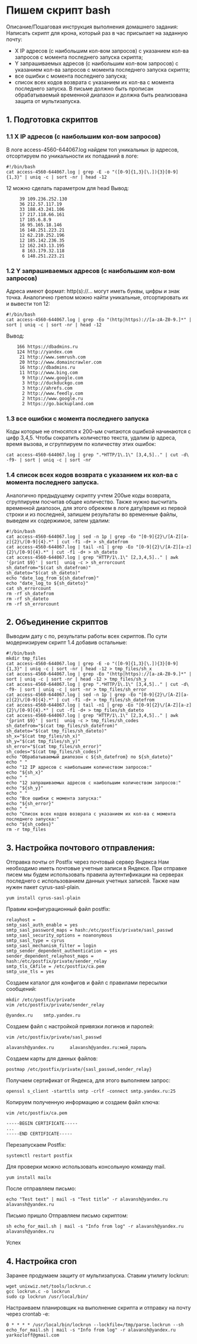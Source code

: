# Пишем скрипт bash
Описание/Пошаговая инструкция выполнения домашнего задания:
Написать скрипт для крона, который раз в час присылает на заданную почту:

- X IP адресов (с наибольшим кол-вом запросов) с указанием кол-ва запросов c момента последнего запуска скрипта;
- Y запрашиваемых адресов (с наибольшим кол-вом запросов) с указанием кол-ва запросов c момента последнего запуска скрипта;
- все ошибки c момента последнего запуска;
- список всех кодов возврата с указанием их кол-ва с момента последнего запуска. В письме должно быть прописан обрабатываемый временной диапазон и должна быть реализована защита от мультизапуска.

## 1. Подготовка скриптов
### 1.1 X IP адресов (с наибольшим кол-вом запросов)
В логе access-4560-644067.log найдем топ уникальных ip адресов, отсортируем по уникальности их попаданий в логе:
```
#!/bin/bash
cat access-4560-644067.log | grep -E -o "([0-9]{1,3}[\.]){3}[0-9]{1,3}" | uniq -c | sort -nr | head -12
```
12 можно сделать параметром для head
Вывод:
```
     39 109.236.252.130
     36 212.57.117.19
     33 188.43.241.106
     17 217.118.66.161
     17 185.6.8.9
     16 95.165.18.146
     16 148.251.223.21
     12 62.210.252.196
     12 185.142.236.35
     12 162.243.13.195
      8 163.179.32.118
      6 148.251.223.21
```
### 1.2 Y запрашиваемых адресов (с наибольшим кол-вом запросов)
Адреса имеют формат: http(s)://... могут иметь буквы, цифры и знак точка. Аналогично грепом можно найти уникальные, отсортировать их и вывести топ 12:
```
#!/bin/bash
cat access-4560-644067.log | grep -Eo "(http|https)://[a-zA-Z0-9.]*" | sort | uniq -c | sort -nr | head -12
```
Вывод:
```
    166 https://dbadmins.ru
    124 http://yandex.com
     21 http://www.semrush.com
     20 http://www.domaincrawler.com
     16 http://dbadmins.ru
     11 http://www.bing.com
      9 http://www.google.com
      3 http://duckduckgo.com
      3 http://ahrefs.com
      2 http://www.feedly.com
      2 https://www.google.ru
      2 https://go.backupland.com
```
### 1.3 все ошибки c момента последнего запуска
Коды которые не относятся к 200-ым считаются ошибкой начинаются с цифр 3,4,5. Чтобы сократить количество текста, удалим ip адреса, время вызова, и сгруппируем по количеству этих ошибок:
```
cat access-4560-644067.log | grep ".*HTTP/1\.1\" [3,4,5].." | cut -d\  -f9- | sort | uniq -c | sort -nr
```
### 1.4 список всех кодов возврата с указанием их кол-ва с момента последнего запуска.
Аналогично предыдущему скрипту учтем 200ые коды возврата, сгруппируем посчитав общее количество. Также нужно высчитать временной диапозон, для этого обрежем в логе дату/время из первой строки и из последней, запишем результаты во временные файлы, выведем их содержимое, затем удалим:
```
#!/bin/bash
cat access-4560-644067.log | sed -n 1p | grep -Eo "[0-9]{2}\/[A-Z][a-z]{2}\/[0-9]{4}.*" | cut -f1 -d+ > sh_datefrom
cat access-4560-644067.log | tail -n1 | grep -Eo "[0-9]{2}\/[A-Z][a-z]{2}\/[0-9]{4}.*" | cut -f1 -d+ > sh_dateto
cat access-4560-644067.log | grep "HTTP/1\.1\" [2,3,4,5].." | awk '{print $9}' | sort|  uniq -c > sh_errorcount
sh_datefrom="$(cat sh_datefrom)"
sh_dateto="$(cat sh_dateto)"
echo "date_log_from ${sh_datefrom}"
echo "date_log_to ${sh_dateto}"
cat sh_errorcount
rm -rf sh_datefrom
rm -rf sh_dateto
rm -rf sh_errorcount
```

## 2. Объединение скриптов
Выводим дату с по, результаты работы всех скриптов. По сути модернизируем скрипт 1.4 добавив остальные:
```
#!/bin/bash
mkdir tmp_files
cat access-4560-644067.log | grep -E -o "([0-9]{1,3}[\.]){3}[0-9]{1,3}" | uniq -c | sort -nr | head -12 > tmp_files/sh_x
cat access-4560-644067.log | grep -Eo "(http|https)://[a-zA-Z0-9.]*" | sort | uniq -c | sort -nr | head -12 > tmp_files/sh_y
cat access-4560-644067.log | grep ".*HTTP/1\.1\" [3,4,5].." | cut -d\  -f9- | sort | uniq -c | sort -nr > tmp_files/sh_error
cat access-4560-644067.log | sed -n 1p | grep -Eo "[0-9]{2}\/[A-Z][a-z]{2}\/[0-9]{4}.*" | cut -f1 -d+ > tmp_files/sh_datefrom
cat access-4560-644067.log | tail -n1 | grep -Eo "[0-9]{2}\/[A-Z][a-z]{2}\/[0-9]{4}.*" | cut -f1 -d+ > tmp_files/sh_dateto
cat access-4560-644067.log | grep "HTTP/1\.1\" [2,3,4,5].." | awk '{print $9}' | sort|  uniq -c > tmp_files/sh_codes
sh_datefrom="$(cat tmp_files/sh_datefrom)"
sh_dateto="$(cat tmp_files/sh_dateto)"
sh_x="$(cat tmp_files/sh_x)"
sh_y="$(cat tmp_files/sh_y)"
sh_error="$(cat tmp_files/sh_error)"
sh_codes="$(cat tmp_files/sh_codes)"
echo "Обрабатываемый диапозон с ${sh_datefrom} по ${sh_dateto}"
echo " "
echo "12 IP адресов с наибольшим количеством запросов:"
echo "${sh_x}"
echo " "
echo "12 запрашиваемых адресов с наибольшим количеством запросов:"
echo "${sh_y}"
echo " "
echo "Все ошибки с момента запуска:"
echo "${sh_error}"
echo " "
echo "Список всех кодов возврата с указанием их кол-ва с момента последнего запуска:"
echo "${sh_codes}"
rm -r tmp_files
```
## 3. Настройка почтового отправления:
Отправка почты от Postfix через почтовый сервер Яндекса
Нам необходимо иметь почтовые учетные записи в Яндексе. При отправке писем мы будем использовать правила аутентификации на серверах последнего с использованием данных учетных записей.
Также нам нужен пакет cyrus-sasl-plain. 
```
yum install cyrus-sasl-plain
```
Правим конфигурационный файл postfix:
```
relayhost =
smtp_sasl_auth_enable = yes
smtp_sasl_password_maps = hash:/etc/postfix/private/sasl_passwd
smtp_sasl_security_options = noanonymous
smtp_sasl_type = cyrus
smtp_sasl_mechanism_filter = login
smtp_sender_dependent_authentication = yes
sender_dependent_relayhost_maps = hash:/etc/postfix/private/sender_relay
smtp_tls_CAfile = /etc/postfix/ca.pem
smtp_use_tls = yes
```
Создаем каталог для конфигов и файл с правилами пересылки сообщений:
```
mkdir /etc/postfix/private
vim /etc/postfix/private/sender_relay

@yandex.ru    smtp.yandex.ru
```
Создаем файл с настройкой привязки логинов и паролей:
```
vim /etc/postfix/private/sasl_passwd

alavansh@yandex.ru      alavansh@yandex.ru:мой_пароль
```
Создаем карты для данных файлов:
```
postmap /etc/postfix/private/{sasl_passwd,sender_relay}
```
Получаем сертификат от Яндекса, для этого выполняем запрос:
```
openssl s_client -starttls smtp -crlf -connect smtp.yandex.ru:25
```
Копируем полученную информацию и создаем файл ключа:
```
vim /etc/postfix/ca.pem

-----BEGIN CERTIFICATE-----
...
-----END CERTIFICATE-----
```
Перезапускаем Postfix:
```
systemctl restart postfix
```
Для проверки можно использовать консольную команду mail.
```
yum install mailx
```
После отправляем письмо:
```
echo "Test text" | mail -s "Test title" -r alavansh@yandex.ru alavansh@yandex.ru
```
Письмо пришло
Отправляем письмо скриптом:
```
sh echo_for_mail.sh | mail -s "Info from log" -r alavansh@yandex.ru alavansh@yandex.ru
```
Успех

## 4. Настройка cron
Заранее продумаем защиту от мультизапуска.
Ставим утилиту lockrun:
```
wget unixwiz.net/tools/lockrun.c
gcc lockrun.c -o lockrun
sudo cp lockrun /usr/local/bin/
```
Настраиваем планировщик на выполнение скрипта и отправку на почту через crontab -e:
```
0 * * * * /usr/local/bin/lockrun --lockfile=/tmp/parse.lockrun --sh echo_for_mail.sh | mail -s "Info from log" -r alavansh@yandex.ru yarkozloff@gmail.com
```
